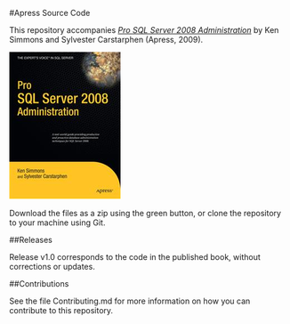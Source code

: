 #Apress Source Code

This repository accompanies [*Pro SQL Server 2008 Administration*](http://www.apress.com/9781430223733) by Ken Simmons and Sylvester Carstarphen (Apress, 2009).

![Cover image](9781430223733.jpg)

Download the files as a zip using the green button, or clone the repository to your machine using Git.

##Releases

Release v1.0 corresponds to the code in the published book, without corrections or updates.

##Contributions

See the file Contributing.md for more information on how you can contribute to this repository.
